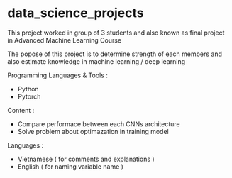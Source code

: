 # data_science_projects
This project worked in group of 3 students and also known as final project in Advanced Machine Learning Course

The popose of this project is to determine strength of each members and also estimate knowledge in machine learning / deep learning 

Programming Languages & Tools :
- Python
- Pytorch

Content :
- Compare performace between each CNNs architecture
- Solve problem about optimazation in training model 

Languages :
- Vietnamese ( for comments and explanations )
- English ( for naming variable name )
